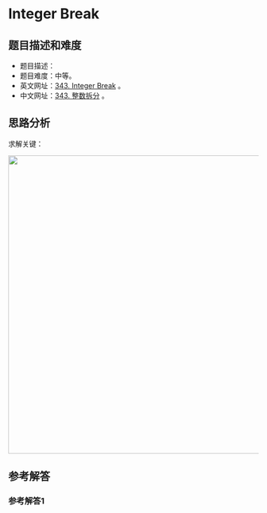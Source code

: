 # Integer Break

## 题目描述和难度
+ 题目描述：
+ 题目难度：中等。
+ 英文网址：[343. Integer Break](https://leetcode.com/problems/integer-break/description/)  。
+ 中文网址：[343. 整数拆分](https://leetcode-cn.com/problems/integer-break/description/)  。
## 思路分析
求解关键：

<img src="https://liweiwei1419.github.io/images/leetcode-solution/" width="600">

## 参考解答
### 参考解答1

```java

```